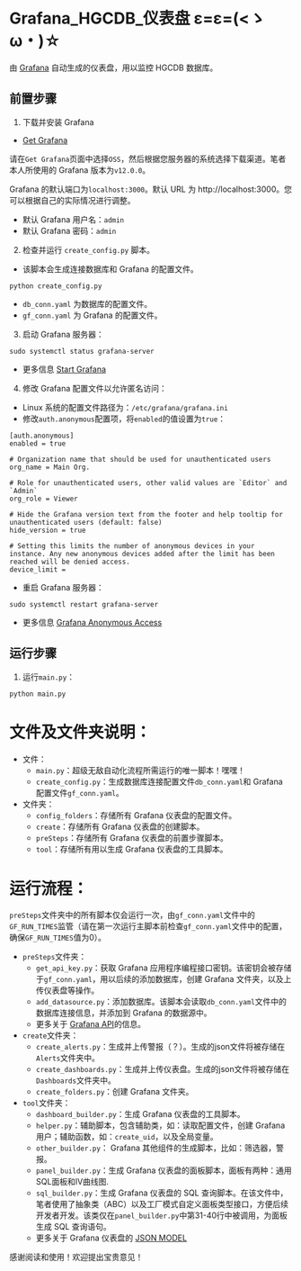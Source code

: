 # Grafana_HGCDB_仪表盘 ε=ε=(<ゝω・)☆
由 [Grafana](https://github.com/grafana/grafana?tab=readme-ov-file) 自动生成的仪表盘，用以监控 HGCDB 数据库。

## 前置步骤
1. 下载并安装 Grafana
- [Get Grafana](https://grafana.com/get)

请在`Get Grafana`页面中选择`OSS`，然后根据您服务器的系统选择下载渠道。笔者本人所使用的 Grafana 版本为`v12.0.0`。

Grafana 的默认端口为`localhost:3000`。默认 URL 为 http://localhost:3000。您可以根据自己的实际情况进行调整。
- 默认 Grafana 用户名：`admin`
- 默认 Grafana 密码：`admin`

2. 检查并运行 `create_config.py` 脚本。
- 该脚本会生成连接数据库和 Grafana 的配置文件。
```
python create_config.py
```
- `db_conn.yaml` 为数据库的配置文件。
- `gf_conn.yaml` 为 Grafana 的配置文件。

3. 启动 Grafana 服务器：
```
sudo systemctl status grafana-server
```
- 更多信息 [Start Grafana](https://grafana.com/docs/grafana/latest/setup-grafana/start-restart-grafana/)

4. 修改 Grafana 配置文件以允许匿名访问：
- Linux 系统的配置文件路径为：`/etc/grafana/grafana.ini`
- 修改`auth.anonymous`配置项，将`enabled`的值设置为`true`：
```
[auth.anonymous]
enabled = true

# Organization name that should be used for unauthenticated users
org_name = Main Org.

# Role for unauthenticated users, other valid values are `Editor` and `Admin`
org_role = Viewer

# Hide the Grafana version text from the footer and help tooltip for unauthenticated users (default: false)
hide_version = true

# Setting this limits the number of anonymous devices in your instance. Any new anonymous devices added after the limit has been reached will be denied access.
device_limit =
```
- 重启 Grafana 服务器：
```
sudo systemctl restart grafana-server
```
- 更多信息 [Grafana Anonymous Access](https://grafana.com/docs/grafana/latest/setup-grafana/configure-security/configure-authentication/anonymous-auth/)


## 运行步骤
1. 运行`main.py`：
```
python main.py
```


# 文件及文件夹说明：
- 文件：
    - `main.py`：超级无敌自动化流程所需运行的唯一脚本！嘿嘿！
    - `create_config.py`：生成数据库连接配置文件`db_conn.yaml`和 Grafana 配置文件`gf_conn.yaml`。
- 文件夹：
    - `config_folders`：存储所有 Grafana 仪表盘的配置文件。
    - `create`：存储所有 Grafana 仪表盘的创建脚本。
    - `preSteps`：存储所有 Grafana 仪表盘的前置步骤脚本。
    - `tool`：存储所有用以生成 Grafana 仪表盘的工具脚本。


# 运行流程：
`preSteps`文件夹中的所有脚本仅会运行一次，由`gf_conn.yaml`文件中的`GF_RUN_TIMES`监管（请在第一次运行主脚本前检查`gf_conn.yaml`文件中的配置，确保`GF_RUN_TIMES`值为0）。
- `preSteps`文件夹：
    - `get_api_key.py`：获取 Grafana 应用程序编程接口密钥。该密钥会被存储于`gf_conn.yaml`，用以后续的添加数据库，创建 Grafana 文件夹，以及上传仪表盘等操作。
    - `add_datasource.py`：添加数据库。该脚本会读取`db_conn.yaml`文件中的数据库连接信息，并添加到 Grafana 的数据源中。
    - 更多关于 [Grafana API](https://grafana.com/docs/grafana/latest/developers/http_api/)的信息。
- `create`文件夹：
    - `create_alerts.py`：生成并上传警报（？）。生成的json文件将被存储在`Alerts`文件夹中。
    - `create_dashboards.py`：生成并上传仪表盘。生成的json文件将被存储在`Dashboards`文件夹中。
    - `create_folders.py`：创建 Grafana 文件夹。
- `tool`文件夹：
    - `dashboard_builder.py`：生成 Grafana 仪表盘的工具脚本。
    - `helper.py`：辅助脚本，包含辅助类，如：读取配置文件，创建 Grafana 用户；辅助函数，如：`create_uid`，以及全局变量。
    - `other_builder.py`： Grafana 其他组件的生成脚本，比如：筛选器，警报。
    - `panel_builder.py`：生成 Grafana 仪表盘的面板脚本，面板有两种：通用SQL面板和IV曲线图.
    - `sql_builder.py`：生成 Grafana 仪表盘的 SQL 查询脚本。在该文件中，笔者使用了抽象类（ABC）以及工厂模式自定义面板类型接口，方便后续开发者开发。该类仅在`panel_builder.py`中第31-40行中被调用，为面板生成 SQL 查询语句。
    - 更多关于 Grafana 仪表盘的 [JSON MODEL](https://grafana.com/docs/grafana/latest/dashboards/build-dashboards/view-dashboard-json-model/)
  
感谢阅读和使用！欢迎提出宝贵意见！